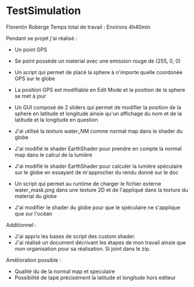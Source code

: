 # TestSimulation
Florentin Roberge
Temps total de travail : Environs 4h40min

Pendant se projet j'ai réalisé :
- Un point GPS
- Se point possède un material avec une emission rouge de (255, 0, 0)
- Un script qui permet de placé la sphere à n'importe quelle coordonée GPS sur le globe
- La position GPS est modifiable en Edit Mode et la position de la sphere se met à jour
- Un GUI composé de 2 sliders qui permet de modifier la position de la sphere en latitude et longitude ainsie qu'un affichage du nom et de la latitude et la longitude en question

- J'ai utilisé la texture water_NM comme normal map dans le shader du globe
- J'ai modifié le shader EarthShader pour prendre en compte la normal map dans le calcul de la lumière
- J'ai modifié le shader EarthShader pour calculer la lumière spéculaire sur le globe en essayant de m'approcher du rendu donné sur le doc
- Un script qui permet au runtime de charger le fichier externe water_mask.png dans une texture 2D et de l'appliqué dans la texture du material du globe
- J'ai modifier le shader du globe pour que le spéculaire ne s'applique que sur l'océan

Additionnel :
- J'ai appris les bases de script des custom shader.
- J'ai réalisé un document décrivant les étapes de mon travail ainsie que mon organisation pour sa réalisation. Si joint dans le zip.

Amélioration possible :
- Qualité du de la normal map et speculaire
- Possibilité de tapé précisément la latitude et longitude hors editeur
